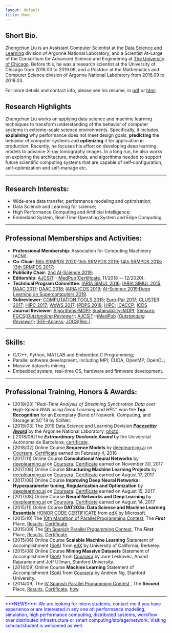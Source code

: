 ```yaml
---
layout: default
title: Home
---
```


## Short Bio.
Zhengchun Liu is an Assistant Computer Scientist at the [Data Science and Learning](http://www.anl.gov/dsl) division of Argonne National Laboratory, and a Scientist At-Large of the Consortium for Advanced Science and Engineering at [The University of Chicago](https://www.uchicago.edu/). Before this, he was a research scientist at the University of Chicago from 2018.03 to 2019.08, and a Postdoc at the Mathematics and Computer Science division of Argonne National Laboratory from 2016.09 to 2018.03. 

For more details and contact info, please see his resume, in <a href="file/Zhengchun_Liu_CV.pdf" target="_blank">pdf</a> or <a href="file/Zhengchun_Liu_CV.html" target="_blank">html</a>.

## Research Highlights
Zhengchun Liu works on applying data science and machine learning techniques to transform understanding of the behavior of computer systems in extreme-scale science environments. Specifically, it includes __explaining__ why performance does not meet design goals,  __predicting__ the behavior of computer systems and __optimizing__ it for application in production. Recently, he focuses his effort on developing deep learning models to advance X-ray tomography images. In a long run, he also works on exploring the architecture, methods, and algorithms needed to support future scientific computing systems that are capable of self-configuration, self-optimization and self-manage etc.

---
## Research Interests:
* Wide-area data transfer, performance modeling and optimization; 
* Data Science and Learning for science;
* High Performance Computing and Artificial Intelligence;
* Embedded System, Real-Time Operating System and Edge Computing.

---
## Professional Memberships and Activities:
* **Professional Membership**: Association for Computing Machinery (ACM). 
* **Co-Chair**: [16th SRMPDS 2020](https://srmpds.github.io/);[15th SRMPDS 2019](https://srmpds.github.io/); [14th SRMPDS 2018](https://srmpds.github.io/index-2018.html); [13th SRMPDS 2017](https://sites.google.com/site/srmpds/); 
* **Publicity Chair**: [2nd AI-Science 2019](https://ai-science.github.io/);
* **Editorship**: [AJCSIT](http://www.imedpub.com/computer-science-and-information-technology/)--[iMedPub](http://www.imedpub.com)([Certificate](file/AJCST-Certificate_for_Editorial_Member.pdf), 11/2018 -- 12/2020).
* **Technical Program Committee**: [IARIA SIMUL 2016](https://www.iaria.org/conferences2016/ComSIMUL16.html); [IARIA SIMUL 2015](https://www.iaria.org/conferences2015/ComSIMUL15.html); [DAAC 2017](http://www.depts.ttu.edu/cac/conferences/ucc2017/page-2/daacworkshop.html); [DAAC 2018](); [IARIA ICDS 2019](https://www.iaria.org/conferences2019/ComICDS19.html); [AI-Science 2019](https://ai-science.github.io/);[Deep Learning on Supercomputers 2019](https://www.tacc.utexas.edu/workshop/2019/deep-learning).
* **Subreviewer**: [COMPUTATION TOOLS 2015](https://www.iaria.org/conferences2015/COMPUTATIONTOOLS15.html); [Euro-Par 2017](http://europar2017.usc.es/); [CLUSTER 2017](https://cluster17.github.io/); [HiPC 2017](http://hipc.org/); [WoWS 2017](https://words.sdsc.edu/wows2017); [IPDPS 2018](http://www.ipdps.org/ipdps2018/2018_call_for_papers.html); [HiPC](http://hipc.org); [ICACCP](http://www.icaccpa.in/); [ICDS](https://www.iaria.org/conferences2019/ICDS19.html)
* **Journal Reviewer**: [Algorithms-MDPI](http://www.mdpi.com/journal/algorithms); [ Sustainability–MDPI](http://www.mdpi.com/journal/sustainability); [Sensors](https://www.mdpi.com/journal/sensors); [FGCS](https://www.journals.elsevier.com/future-generation-computer-systems)([_Outstanding Reviewer_](file/outstanding-reviewer-zliu-fgcs.pdf)); [AJCSIT](http://www.imedpub.com/computer-science-and-information-technology/)--[iMedPub](http://www.imedpub.com) ([_Outstanding Reviewer_](file/AJCSIT-outstanding-reviewer.png)); [IEEE-Access](http://ieeeaccess.ieee.org/); [JOCS](https://www.journals.elsevier.com/journal-of-computational-science)([Rec.](file/reviewer-zliu-jocs.pdf)).

---
## Skills:
* C/C++, Python, MATLAB and Embedded C Programming;
* Parallel software development, including MPI, CUDA, OpenMP, OpenCL;
* Massive datasets mining.
* Embedded system, real-time OS; hardware and firmware development.

---
## Professional Training, Honors & Awards:
* [2019/03] "*Real-Time Analysis of Streaming Synchrotron Data over High-Speed WAN using Deep Learning and HPC*" won the __Top Recognition__ for an Exemplary Blend of Network, Computing, and Storage at SC'19 by SciNet. 
* [2019/03] The 2019 Data Science and Learning Devision [___Pacesetter Award___](img/pacesetter-award.JPG) by the Argonne National Laboratory, [photo](img/2019-pacesetter-award-photo.jpg). 
* [ 2018/06]The ___Extraordinary Doctorate Award___ by the Universitat Autònoma de Barcelona, [certificate](file/zliu-extraordinary-doc.pdf).
* [2018/02] Online Course __Sequence Models__ by [deeplearning.ai](https://www.deeplearning.ai/) on [Coursera](https://www.coursera.org/learn/nlp-sequence-models/home/welcome). <a href="https://www.coursera.org/account/accomplishments/certificate/98J8RFKMCGAA" target="_blank">Certificate</a> earned on February 4, 2018
* [2017/11] Online Course __Convolutional Neural Networks__ by [deeplearning.ai](https://www.deeplearning.ai/) on [Coursera](https://www.coursera.org/learn/convolutional-neural-networks). <a href="https://www.coursera.org/account/accomplishments/certificate/PS2LT4WMR7M8" target="_blank">Certificate</a> earned on November 30, 2017
* [2017/08] Online Course __Structuring Machine Learning Projects__ by [deeplearning.ai](https://www.deeplearning.ai/) on [Coursera](https://www.coursera.org/learn/neural-networks-deep-learning). <a href="https://www.coursera.org/account/accomplishments/certificate/GTUWDPUQJHJB" target="_blank">Certificate</a> earned on August 17, 2017
* [2017/08] Online Course __Improving Deep Neural Networks: Hyperparameter tuning, Regularization and Optimization__ by [deeplearning.ai](https://www.deeplearning.ai/) on [Coursera](https://www.coursera.org/learn/neural-networks-deep-learning). <a href="https://www.coursera.org/account/accomplishments/certificate/DAN32L2EDNUT" target="_blank">Certificate</a> earned on August 15, 2017
* [2017/08] Online Course __Neural Networks and Deep Learning__ by [deeplearning.ai](https://www.deeplearning.ai/) on [Coursera](https://www.coursera.org/learn/neural-networks-deep-learning). <a href="https://www.coursera.org/account/accomplishments/certificate/J93J6LDKAWFJ" target="_blank">Certificate</a> earned on August 14, 2017
* [2015/11] Online Course __DAT203x: Data Science and Machine Learning Essentials__ [HONOR CODE CERTIFICATE](file/Microsoft-DAT203x-Certificate-edX.pdf) from [edX](https://courses.edx.org/courses/course-v1:Microsoft+DAT203x+1T2016/info) by Microsoft.
* [2015/10] The [10th Marathon of Parallel Programming Contest](http://lspd.mackenzie.br/marathon/15/), The ___First___ Place, [Results](http://lspd.mackenzie.br/marathon/15/winners.html), [Certificate](file/10th-marathon.pdf).
* [2015/09] The [5th Spanish Parallel Progamming Contest](http://luna.inf.um.es/2015/), The ___First___ Place, [Results](http://luna.inf.um.es/2015/results.php?lang=en), [Certificate](file/certificado_2015_UAB.pdf).
* [2015/06] Online Course __Scalable Machine Learning__ Statement of Accomplishment ([SoA](file/Scalable-Machine-Learning-2015.pdf)) from [edX](https://courses.edx.org/courses/BerkeleyX/CS190.1x/1T2015/info) by University of California, Berkeley.
* [2015/08] Online Course __Mining Massive Datasets__ Statement of Accomplishment ([SoA](file/Coursera-mmds-2015.pdf)) from [Coursera](https://www.coursera.org/course/mmds) by Jure Leskovec, Anand Rajaraman and Jeff Ullman, Stanford University.
* [*2014/09*] Online Course __Machine Learning__ Statement of Accomplishment ([SoA](file/Coursera-ml-2014.pdf)) from [Coursera](https://www.coursera.org/course/ml) by Andrew Ng, Stanford University.
* [2014/09] The [IV Spanish Parallel Progamming Contest](http://luna.inf.um.es/2014/) , The ___Second___ Place, [Results](http://luna.inf.um.es/2014/results.php?lang=en), [Certificate](file/certificado_2014_UAB.pdf), [how](img/competition.jpg).

---
<span style="color:blue">
***NEWS***: 
We are looking for intern students, contact me if you have experience or are interested in any one of: performance modeling, simulation, high performance computing, distributed systems, workflow over distributed infrastructure or smart computing/storage/network. Visiting scholar/student is welcomed as well.
</span>
